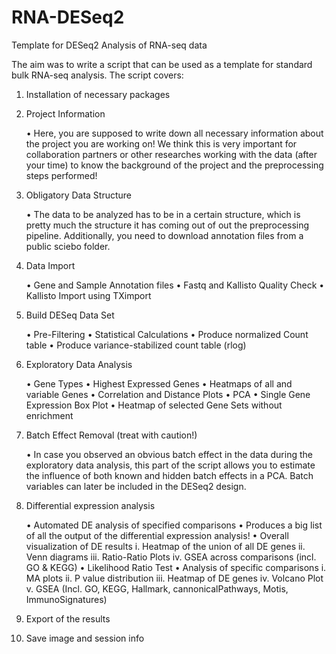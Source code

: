 #  RNA-DESeq2
Template for DESeq2 Analysis of RNA-seq data

The aim was to write a script that can be used as a template for standard bulk RNA-seq analysis. The script covers:

1.  Installation of necessary packages

2.  Project Information

	•   Here, you are supposed to write down all necessary information about the project you are working on! We think this is very important for collaboration partners or other researches working with the data (after your time) to know the background of the project and the preprocessing steps performed!

3.  Obligatory Data Structure

	•   The data to be analyzed has to be in a certain structure, which is pretty much the structure it has coming out of out the preprocessing pipeline. Additionally, you need to download annotation files from a public sciebo folder.

4. Data Import
	
	•   Gene and Sample Annotation files
	•   Fastq and Kallisto Quality Check
	•   Kallisto Import using TXimport

5. Build DESeq Data Set
	
	•   Pre-Filtering
	•   Statistical Calculations
	•   Produce normalized Count table
	•   Produce variance-stabilized count table (rlog)

6. Exploratory Data Analysis
	
	•   Gene Types
	•   Highest Expressed Genes
	•   Heatmaps of all and variable Genes
	•   Correlation and Distance Plots
	•   PCA
	•   Single Gene Expression Box Plot
	•   Heatmap of selected Gene Sets without enrichment

7. Batch Effect Removal (treat with caution!)
	
	•   In case you observed an obvious batch effect in the data during the exploratory data analysis, this part of the script allows you to estimate the influence of both known and hidden batch effects in a PCA. Batch variables can later be included in the DESeq2 design.

8. Differential expression analysis

	•   Automated DE analysis of specified comparisons
	•   Produces a big list of all the output of the differential expression analysis!
	•   Overall visualization of DE results
		i.  Heatmap of the union of all DE genes
		ii. Venn diagrams
		iii.	 Ratio-Ratio Plots
		iv.	 GSEA across comparisons (incl. GO & KEGG)
	•	 Likelihood Ratio Test
	•	 Analysis of specific comparisons
		i.	 MA plots
		ii.	 P value distribution
		iii.	 Heatmap of DE genes
		iv.	 Volcano Plot
		v.	 GSEA (Incl. GO, KEGG, Hallmark, cannonicalPathways, Motis, ImmunoSignatures)

9. Export of the results

10. Save image and session info
	 

